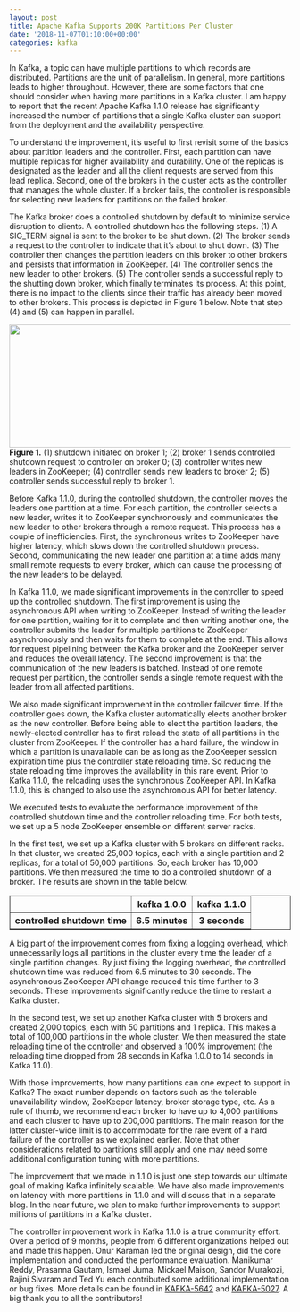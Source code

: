 ```yaml
---
layout: post
title: Apache Kafka Supports 200K Partitions Per Cluster
date: '2018-11-07T01:10:00+00:00'
categories: kafka
---
```

<p>In Kafka, a topic can have multiple partitions to which records are distributed. Partitions are the unit of parallelism. In general, more partitions leads to higher throughput. However, there are some factors that one should consider when having more partitions in a Kafka cluster. I am happy to report that the recent Apache Kafka 1.1.0 release has significantly increased the number of partitions that a single Kafka cluster can support from the deployment and the availability perspective.
</P>

<p>
To understand the improvement, it’s useful to first revisit some of the basics about partition leaders and the controller. First, each partition can have multiple replicas for higher availability and durability. One of the replicas is designated as the leader and all the client requests are served from this lead replica. Second, one of the brokers in the cluster acts as the controller that manages the whole cluster. If a broker fails, the controller is responsible for selecting new leaders for partitions on the failed broker.
</p>

<p>
The Kafka broker does a controlled shutdown by default to minimize service disruption to clients. A controlled shutdown has the following steps. (1) A SIG_TERM signal is sent to the broker to be shut down. (2) The broker sends a request to the controller to indicate that it’s about to shut down. (3) The controller then changes the partition leaders on this broker to other brokers and persists that information in ZooKeeper. (4) The controller sends the new leader to other brokers. (5) The controller sends a successful reply to the shutting down broker, which finally terminates its process. At this point, there is no impact to the clients since their traffic has already been moved to other brokers. This process is depicted in Figure 1 below. Note that step (4) and (5) can happen in parallel.
</p>


<img src="https://blogs.apache.org/kafka/mediaresource/6d48ae3f-e91c-41e1-bc97-26a786a54b48" width="704" height="220">
<br><b>Figure 1.</b> (1) shutdown initiated on broker 1; (2) broker 1 sends controlled shutdown request to controller on broker 0; (3) controller writes new leaders in ZooKeeper; (4) controller sends new leaders to broker 2; (5) controller sends successful reply to broker 1.

<p>
Before Kafka 1.1.0, during the controlled shutdown, the controller moves the leaders one partition at a time. For each partition, the controller selects a new leader,  writes it to ZooKeeper synchronously and communicates the new leader to other brokers through a remote request. This process has a couple of inefficiencies. First, the synchronous writes to ZooKeeper have higher latency, which slows down the controlled shutdown process. Second, communicating the new leader one partition at a time adds many small remote requests to every broker, which can cause the processing of the new leaders to be delayed.
</p>

<p>
In Kafka 1.1.0, we made significant improvements in the controller to speed up the controlled shutdown. The first improvement is using the asynchronous API when writing to ZooKeeper. Instead of writing the leader for one partition, waiting for it to complete and then writing another one, the controller submits the leader for multiple partitions to ZooKeeper asynchronously and then waits for them to complete at the end. This allows for request pipelining between the Kafka broker and the ZooKeeper server and reduces the overall latency. The second improvement is that the communication of the new leaders is batched. Instead of one remote request per partition, the controller sends a single remote request with the leader from all affected partitions.
</p>

<p>
We also made significant improvement in the controller failover time. If the controller goes down, the Kafka cluster automatically elects another broker as the new controller. Before being able to elect the partition leaders, the newly-elected controller has to first reload the state of all partitions in the cluster from ZooKeeper. If the controller has a hard failure, the window in which a partition is unavailable can be as long as the ZooKeeper session expiration time plus the controller state reloading time. So reducing the state reloading time improves the availability in this rare event. Prior to Kafka 1.1.0, the reloading uses the synchronous ZooKeeper API. In Kafka 1.1.0, this is changed to also use the asynchronous API for better latency.
</p>

<p>
We executed tests to evaluate the performance improvement of the controlled shutdown time and the controller reloading time. For both tests, we set up a 5 node ZooKeeper ensemble on different server racks.
</p>

<p>
In the first test, we set up a Kafka cluster with 5 brokers on different racks. In that cluster, we created 25,000 topics, each with a single partition and 2 replicas, for a total of 50,000 partitions. So, each broker has 10,000 partitions. We then measured the time to do a controlled shutdown of a broker. The results are shown in the table below.
</p>

<table  border="1">
  <tr>
    <th></th>
    <th> kafka 1.0.0 </th>
    <th> kafka 1.1.0 </th>
  </tr>
  <tr>
    <th> controlled shutdown time </th>
    <th> 6.5 minutes </th>
    <th> 3 seconds </th>
  </tr>
</table>

<p>
A big part of the improvement comes from fixing a logging overhead, which unnecessarily logs all partitions in the cluster every time the leader of a single partition changes. By just fixing the logging overhead, the controlled shutdown time was reduced from 6.5 minutes to 30 seconds. The asynchronous ZooKeeper API change reduced this time further to 3 seconds. These improvements significantly reduce the time to restart a Kafka cluster.
</p>

<p>
In the second test, we set up another Kafka cluster with 5 brokers and created 2,000 topics, each with 50 partitions and 1 replica. This makes a total of 100,000 partitions in the whole cluster. We then measured the state reloading time of the controller and observed a 100% improvement (the reloading time dropped from 28 seconds in Kafka 1.0.0 to 14 seconds in Kafka 1.1.0).  
</p>

<p>
With those improvements, how many partitions can one expect to support in Kafka? The exact number depends on factors such as the tolerable unavailability window, ZooKeeper latency, broker storage type, etc. As a rule of thumb, we recommend each broker to have up to 4,000 partitions and each cluster to have up to 200,000 partitions. The main reason for the latter cluster-wide limit is to accommodate for the rare event of a hard failure of the controller as we explained earlier. Note that other considerations related to partitions still apply and one may need some additional configuration tuning with more partitions.
</p>

<p>
The improvement that we made in 1.1.0 is just one step towards our ultimate goal of making Kafka infinitely scalable. We have also made improvements on latency with more partitions in 1.1.0 and will discuss that in a separate blog. In the near future, we plan to make further improvements to support millions of partitions in a Kafka cluster.
</p>

<p>
The controller improvement work in Kafka 1.1.0 is a true community effort. Over a period of 9 months, people from 6 different organizations helped out and made this happen. Onur Karaman led the original design, did the core implementation and conducted the performance evaluation. Manikumar Reddy, Prasanna Gautam, Ismael Juma, Mickael Maison, Sandor Murakozi, Rajini Sivaram and Ted Yu each contributed some additional implementation or bug fixes. More details can be found in <a href="https://issues.apache.org/jira/browse/KAFKA-5642">KAFKA-5642</a> and <a href="https://issues.apache.org/jira/browse/KAFKA-5027">KAFKA-5027</a>. A big thank you to all the contributors! 
</p>


